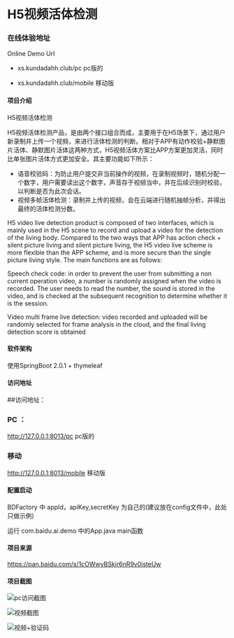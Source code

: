# H5视频活体检测

### 在线体验地址

Online Demo Url

- xs.kundadahh.club/pc pc版的

- xs.kundadahh.club/mobile 移动版

#### 项目介绍
H5视频活体检测

H5视频活体检测产品，是由两个接口组合而成，主要用于在H5场景下，通过用户新录制并上传一个视频，来进行活体检测的判断。相对于APP有动作校验+静默图片活体、静默图片活体这两种方式，H5视频活体方案比APP方案更加灵活，同时比单张图片活体方式更加安全。其主要功能如下所示：

- 语音校验码：为防止用户提交非当前操作的视频，在录制视频时，随机分配一个数字，用户需要读出这个数字，声音存于视频当中，并在后续识别时校验，以判断是否为此次会话。
- 视频多帧活体检测：录制并上传的视频，会在云端进行随机抽帧分析，并得出最终的活体检测分数。

H5 video live detection product is composed of two interfaces, which is mainly used in the H5 scene to record and upload a video for the detection of the living body. Compared to the two ways that APP has action check + silent picture living and silent picture living, the H5 video live scheme is more flexible than the APP scheme, and is more secure than the single picture living style. The main functions are as follows:


Speech check code: in order to prevent the user from submitting a non current operation video, a number is randomly assigned when the video is recorded. The user needs to read the number, the sound is stored in the video, and is checked at the subsequent recognition to determine whether it is the session.

Video multi frame live detection: video recorded and uploaded will be randomly selected for frame analysis in the cloud, and the final living detection score is obtained

#### 软件架构

使用SpringBoot 2.0.1 + thymeleaf


#### 访问地址

##访问地址：
### PC ：
http://127.0.0.1:8013/pc pc版的

### 移动
http://127.0.0.1:8013/mobile 移动版

#### 配置启动

BDFactory 中 appId，apiKey,secretKey 为自己的(建议放在config文件中，此处只做示例)

运行 com.baidu.ai.demo 中的App.java main函数

#### 项目来源

https://pan.baidu.com/s/1cOWwyBSkir6nR9v0isteUw


#### 项目截图

![pc访问截图](https://gitee.com/uploads/images/2018/0605/092836_30cbc020_131538.jpeg "1.jpg")

![视频截图](https://gitee.com/uploads/images/2018/0605/093344_54a38be3_131538.png "2.png")

![视频+验证码](https://gitee.com/uploads/images/2018/0605/093415_c0cf0dfa_131538.jpeg "3.jpg")

